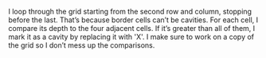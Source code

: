 I loop through the grid starting from the second row and column, stopping before the last. That’s because border cells can’t be cavities. For each cell, I compare its depth to the four adjacent cells. If it’s greater than all of them, I mark it as a cavity by replacing it with 'X'. I make sure to work on a copy of the grid so I don’t mess up the comparisons.